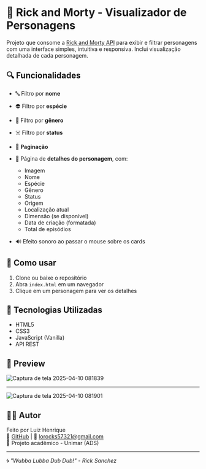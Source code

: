 # 🌌 Rick and Morty - Visualizador de Personagens

Projeto que consome a [Rick and Morty API](https://rickandmortyapi.com/) para exibir e filtrar personagens com uma interface simples, intuitiva e responsiva. Inclui visualização detalhada de cada personagem.

## 🔍 Funcionalidades

- 🔤 Filtro por **nome**
- 👽 Filtro por **espécie**
- 🚻 Filtro por **gênero**
- ☠️ Filtro por **status**
- 🔄 **Paginação**
- 📄 Página de **detalhes do personagem**, com:
  - Imagem
  - Nome
  - Espécie
  - Gênero
  - Status
  - Origem
  - Localização atual
  - Dimensão (se disponível)
  - Data de criação (formatada)
  - Total de episódios

- 🔊 Efeito sonoro ao passar o mouse sobre os cards


## 🚀 Como usar

1. Clone ou baixe o repositório
2. Abra `index.html` em um navegador
3. Clique em um personagem para ver os detalhes

## 🧠 Tecnologias Utilizadas

- HTML5
- CSS3
- JavaScript (Vanilla)
- API REST

## 📸 Preview

![Captura de tela 2025-04-10 081839](https://github.com/user-attachments/assets/3cb14c85-8eb4-408d-a9bc-60d30a885515)

___

![Captura de tela 2025-04-10 081901](https://github.com/user-attachments/assets/e2788235-526e-4935-b94f-9636fb35832f)


## 🧑‍💻 Autor

Feito por Luiz Henrique  
🔗 [GitHub](https://github.com/lorocks51987) | 📧 lorocks57321@gmail.com  
📅 Projeto acadêmico - Unimar (ADS)

---

🌀 *"Wubba Lubba Dub Dub!" - Rick Sanchez*

